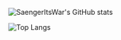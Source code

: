 ![SaengerItsWar's GitHub stats](https://github-readme-stats.vercel.app/api?username=SaengerItsWar&show_icons=true&theme=merko)

![Top Langs](https://github-readme-stats.vercel.app/api/top-langs/?username=SaengerItsWar&layout=compact&theme=merko)

